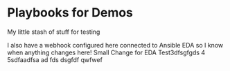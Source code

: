 # Playbooks for Demos
My little stash of stuff for testing

I also have a webhook configured here connected to Ansible EDA so I know when anything changes here!
Small Change for EDA
Test3dfsgfgds
4
5sdfaadfsa
ad
fds
dsgfdf
qwfwef
